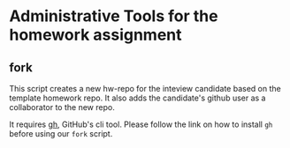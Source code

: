 # Administrative Tools for the homework assignment

## fork

This script creates a new hw-repo for the inteview candidate based on the
template homework repo. It also adds the candidate's github user as a collaborator to the new repo.

It requires [gh](https://cli.github.com/manual/installation), GitHub's cli tool. Please follow the link on how to install `gh` before using our `fork` script.

